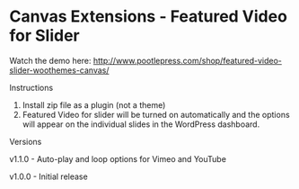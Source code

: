 Canvas Extensions - Featured Video for Slider
================================================

Watch the demo here: http://www.pootlepress.com/shop/featured-video-slider-woothemes-canvas/

Instructions

1. Install zip file as a plugin (not a theme)
2. Featured Video for slider will be turned on automatically and the options will appear on the individual slides in the WordPress dashboard.

Versions

v1.1.0 - Auto-play and loop options for Vimeo and YouTube

v1.0.0 - Initial release
